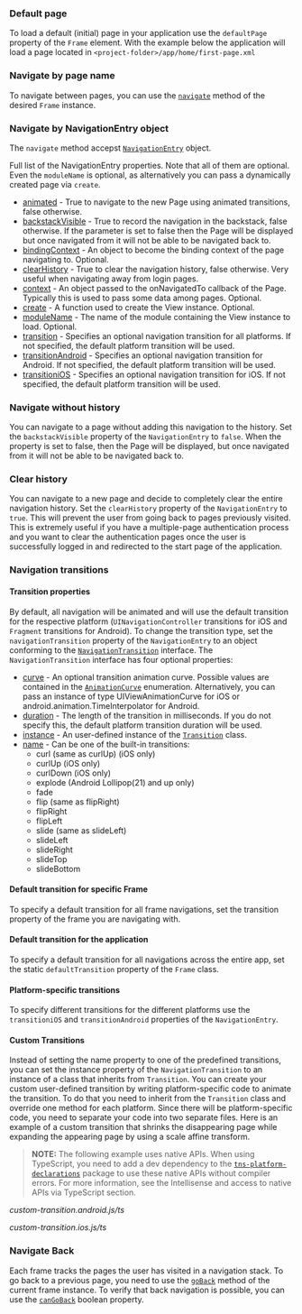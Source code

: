 ### Default page
To load a default (initial) page in your application use the `defaultPage` property of the `Frame` element.
With the example below the application will load a page located in `<project-folder>/app/home/first-page.xml`
<snippet id='frame-nav-default-page'/>

### Navigate by page name
To navigate between pages, you can use the [`navigate`](http://docs.nativescript.org/api-reference/classes/_ui_frame_.frame#navigate) method of the desired `Frame` instance.
<snippet id='frame-navigate-base'/>
<snippet id='frame-navigate-base-ts'/>

### Navigate by NavigationEntry object
The `navigate` method accepst [`NavigationEntry`](https://docs.nativescript.org/api-reference/interfaces/_ui_frame_.navigationentry) object.
<snippet id='frame-navigate-module'/>
<snippet id='frame-navigate-module-ts'/>

Full list of the NavigationEntry properties. Note that all of them are optional. Even the `moduleName` is optional, as alternatively you can pass a dynamically created page via `create`.

- [animated](https://docs.nativescript.org/api-reference/interfaces/_ui_frame_.navigationentry#animated) - True to navigate to the new Page using animated transitions, false otherwise.
- [backstackVisible](https://docs.nativescript.org/api-reference/interfaces/_ui_frame_.navigationentry#backstackVisible) - True to record the navigation in the backstack, false otherwise. If the parameter is set to false then the Page will be displayed but once navigated from it will not be able to be navigated back to.
- [bindingContext](https://docs.nativescript.org/api-reference/interfaces/_ui_frame_.navigationentry#bindingContext) - An object to become the binding context of the page navigating to. Optional.
- [clearHistory](https://docs.nativescript.org/api-reference/interfaces/_ui_frame_.navigationentry#clearHistory) - True to clear the navigation history, false otherwise. Very useful when navigating away from login pages.
- [context](https://docs.nativescript.org/api-reference/interfaces/_ui_frame_.navigationentry#context) - An object passed to the onNavigatedTo callback of the Page. Typically this is used to pass some data among pages. Optional.
- [create](https://docs.nativescript.org/api-reference/interfaces/_ui_frame_.navigationentry#create) - A function used to create the View instance. Optional.
- [moduleName](https://docs.nativescript.org/api-reference/interfaces/_ui_frame_.navigationentry#moduleName) - The name of the module containing the View instance to load. Optional.
- [transition](https://docs.nativescript.org/api-reference/interfaces/_ui_frame_.navigationentry#transition) - Specifies an optional navigation transition for all platforms. If not specified, the default platform transition will be used.
- [transitionAndroid](https://docs.nativescript.org/api-reference/interfaces/_ui_frame_.navigationentry#transitionAndroid) - Specifies an optional navigation transition for Android. If not specified, the default platform transition will be used.
- [transitioniOS](https://docs.nativescript.org/api-reference/interfaces/_ui_frame_.navigationentry#transitioniOS) - Specifies an optional navigation transition for iOS. If not specified, the default platform transition will be used.

### Navigate without history
You can navigate to a page without adding this navigation to the history. Set the `backstackVisible` property of the `NavigationEntry` to `false`. 
When the property is set to false, then the Page will be displayed, but once navigated from it will not be able to be navigated back to.
<snippet id='frame-navigate-backstackvisible'/>
<snippet id='frame-navigate-backstackvisible-ts'/>

### Clear history
You can navigate to a new page and decide to completely clear the entire navigation history. Set the `clearHistory` property of the `NavigationEntry` to `true`. 
This will prevent the user from going back to pages previously visited. This is extremely useful if you have a multiple-page authentication process and you want to clear the authentication pages once the user is successfully logged in and redirected to the start page of the application.
<snippet id='frame-navigate-clearhistory'/>
<snippet id='frame-navigate-clearhistory-ts'/>

### Navigation transitions

####  Transition properties 

By default, all navigation will be animated and will use the default transition for the respective platform (`UINavigationController` transitions for iOS and `Fragment` transitions for Android). To change the transition type, set the `navigationTransition` property of the `NavigationEntry` to an object conforming to the [`NavigationTransition`](https://docs.nativescript.org/api-reference/interfaces/_ui_frame_.navigationtransition) interface. The `NavigationTransition` interface has four optional properties:

- [curve](https://docs.nativescript.org/api-reference/interfaces/_ui_frame_.navigationtransition#curve) - An optional transition animation curve. Possible values are contained in the [`AnimationCurve`](https://docs.nativescript.org/api-reference/modules/_ui_enums_.animationcurve) enumeration. Alternatively, you can pass an instance of type UIViewAnimationCurve for iOS or android.animation.TimeInterpolator for Android.
- [duration](https://docs.nativescript.org/api-reference/interfaces/_ui_frame_.navigationtransition#duration) - The length of the transition in milliseconds. If you do not specify this, the default platform transition duration will be used.
- [instance](https://docs.nativescript.org/api-reference/interfaces/_ui_frame_.navigationtransition#instance) - An user-defined instance of the [`Transition`](https://docs.nativescript.org/api-reference/classes/_ui_transition_.transition) class.
- [name](https://docs.nativescript.org/api-reference/interfaces/_ui_frame_.navigationtransition#name) - Can be one of the built-in transitions:
    * curl (same as curlUp) (iOS only)
    * curlUp (iOS only)
    * curlDown (iOS only)
    * explode (Android Lollipop(21) and up only)
    * fade
    * flip (same as flipRight)
    * flipRight
    * flipLeft
    * slide (same as slideLeft)
    * slideLeft
    * slideRight
    * slideTop
    * slideBottom

<snippet id='frame-navigate-transitions'/>
<snippet id='frame-navigate-transitions-ts'/>

#### Default transition for specific Frame

To specify a default transition for all frame navigations, set the transition property of the frame you are navigating with.

<snippet id='frame-navigate-default-transition'/>
<snippet id='frame-navigate-default-transition-ts'/>

#### Default transition for the application

To specify a default transition for all navigations across the entire app, set the static `defaultTransition` property of the `Frame` class.

<snippet id='frame-navigate-defailt-transition-app'/>
<snippet id='frame-navigate-defailt-transition-app-ts'/>

#### Platform-specific transitions

To specify different transitions for the different platforms use the `transitioniOS` and `transitionAndroid` properties of the `NavigationEntry`.

<snippet id='frame-navigate-platform-specific-transitions'/>
<snippet id='frame-navigate-platform-specific-transitions-ts'/>

#### Custom Transitions

Instead of setting the name property to one of the predefined transitions, you can set the instance property of the `NavigationTransition` to an instance of a class that inherits from `Transition`. 
You can create your custom user-defined transition by writing platform-specific code to animate the transition. 
To do that you need to inherit from the `Transition` class and override one method for each platform. 
Since there will be platform-specific code, you need to separate your code into two separate files. 
Here is an example of a custom transition that shrinks the disappearing page while expanding the appearing page by using a scale affine transform.

> **NOTE:** The following example uses native APIs. When using TypeScript, you need to add a dev dependency to the [`tns-platform-declarations`](https://www.npmjs.com/package/tns-platform-declarations) package to use these native APIs without compiler errors. 
For more information, see the Intellisense and access to native APIs via TypeScript section.

_custom-transition.android.js/ts_
<snippet id='frame-navigate-custom-transitions-android'/>
<snippet id='frame-navigate-custom-transitions-android-ts'/>

_custom-transition.ios.js/ts_
<snippet id='frame-navigate-custom-transitions-ios'/>
<snippet id='frame-navigate-custom-transitions-ios-ts'/>

### Navigate Back

Each frame tracks the pages the user has visited in a navigation stack. To go back to a previous page, 
you need to use the [`goBack`](https://docs.nativescript.org/api-reference/classes/_ui_frame_.frame#goback) method of the current frame instance.
To verify that back navigation is possible, you can use the [`canGoBack`](https://docs.nativescript.org/api-reference/classes/_ui_frame_.frame#cangoback) boolean property.

<snippet id='frame-navigate-go-back'/>
<snippet id='frame-navigate-go-back-ts'/>
